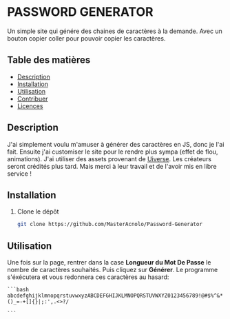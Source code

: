 # PASSWORD GENERATOR

Un simple site qui génére des chaines de caractères à la demande. Avec un bouton copier coller pour pouvoir copier les caractères. 

## Table des matières

- [Description](#description)
- [Installation](#installation)
- [Utilisation](#utilisation)
- [Contribuer](#contribuer)
- [Licences](#licences)

## Description

J'ai simplement voulu m'amuser à générer des caractères en JS, donc je l'ai fait. Ensuite j'ai customiser le site pour le rendre plus sympa (effet de flou, animations). J'ai utiliser des assets provenant de [Uiverse](https://uiverse.io/). Les créateurs seront crédités plus tard. Mais merci à leur travail et de l'avoir mis en libre service ! 

## Installation


1. Clone le dépôt

   ```bash
   git clone https://github.com/MasterAcnolo/Password-Generator

    ```

## Utilisation

Une fois sur la page, rentrer dans la case **Longueur du Mot De Passe** le nombre de caractères souhaités. Puis cliquez sur **Générer**. Le programme s'éxécutera et vous redonnera ces caractères au hasard:

    ```bash
    abcdefghijklmnopqrstuvwxyzABCDEFGHIJKLMNOPQRSTUVWXYZ0123456789!@#$%^&*()_=-+[]{}|;:',.<>?/
    
    ```